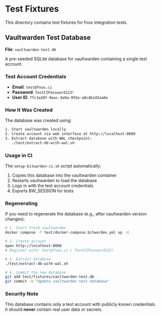 # Test Fixtures

This directory contains test fixtures for fnox integration tests.

## Vaultwarden Test Database

**File**: `vaultwarden-test.db`

A pre-seeded SQLite database for vaultwarden containing a single test account.

### Test Account Credentials

- **Email**: `test@fnox.ci`
- **Password**: `TestCIPassword123!`
- **User ID**: `7fc3a10f-9eac-4a9a-955e-a8c4b1d2aa6e`

### How It Was Created

The database was created using:

```bash
1. Start vaultwarden locally
2. Create account via web interface at http://localhost:8080
3. Extract database with WAL checkpoint:
   ./test/extract-db-with-wal.sh
```

### Usage in CI

The `setup-bitwarden-ci.sh` script automatically:

1. Copies this database into the vaultwarden container
2. Restarts vaultwarden to load the database
3. Logs in with the test account credentials
4. Exports BW_SESSION for tests

### Regenerating

If you need to regenerate the database (e.g., after vaultwarden version changes):

```bash
# 1. Start fresh vaultwarden
docker compose -f test/docker-compose.bitwarden.yml up -d

# 2. Create account
open http://localhost:8080
# Register with: test@fnox.ci / TestCIPassword123!

# 3. Extract database
./test/extract-db-with-wal.sh

# 4. Commit the new database
git add test/fixtures/vaultwarden-test.db
git commit -m "Update vaultwarden test database"
```

### Security Note

This database contains only a test account with publicly known credentials.
It should **never** contain real user data or secrets.
